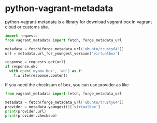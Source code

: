 # python-vagrant-metadata

python-vagrant-metadata is a library for download vagrant box in vagrant cloud or customs site.

```python
import requests
from vagrant_metadata import fetch, forge_metadata_url

metadata = fetch(forge_metadata_url('ubuntu/trusty64'))
url = metadata.url_for_youngest_version('virtualbox')

response = requests.get(url)
if response.ok:
  with open('mybox.box', 'wb') as f:
    f.write(response.content)
```

If you need the checksum of box, you can use provider as like
```python
from vagrant_metadata import fetch, forge_metadata_url

metadata = fetch(forge_metadata_url('ubuntu/trusty64'))
provider = metadata.youngest()['virtualbox']
print(provider.url)
print(provider.checksum)
```